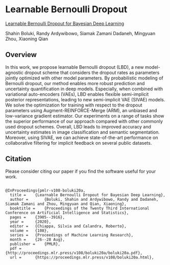 # Learnable Bernoulli Dropout

[Learnable Bernoulli Dropout for Bayesian Deep Learning](https://proceedings.mlr.press/v108/boluki20a)

Shahin Boluki, Randy Ardywibowo, Siamak Zamani Dadaneh, Mingyuan Zhou, Xiaoning Qian

## Overview

In this work, we propose learnable Bernoulli dropout (LBD), a new model-agnostic dropout scheme that considers the dropout rates as parameters jointly optimized with other model parameters. By probabilistic modeling of Bernoulli dropout, our method enables more robust prediction and uncertainty quantification in deep models. Especially, when combined with variational auto-encoders (VAEs), LBD enables flexible semi-implicit posterior representations, leading to new semi-implicit VAE (SIVAE) models. We solve the optimization for training with respect to the dropout parameters using Augment-REINFORCE-Merge (ARM), an unbiased and low-variance gradient estimator. Our experiments on a range of tasks show the superior performance of our approach compared with other commonly used dropout schemes. Overall, LBD leads to improved accuracy and uncertainty estimates in image classification and semantic segmentation. Moreover, using SIVAE, we can achieve state-of-the-art performance on collaborative filtering for implicit feedback on several public datasets.

## Citation

Please consider citing our paper if you find the software useful for your work.

```

@InProceedings{pmlr-v108-boluki20a,
  title = 	 {Learnable Bernoulli Dropout for Bayesian Deep Learning},
  author =       {Boluki, Shahin and Ardywibowo, Randy and Dadaneh, Siamak Zamani and Zhou, Mingyuan and Qian, Xiaoning},
  booktitle = 	 {Proceedings of the Twenty Third International Conference on Artificial Intelligence and Statistics},
  pages = 	 {3905--3916},
  year = 	 {2020},
  editor = 	 {Chiappa, Silvia and Calandra, Roberto},
  volume = 	 {108},
  series = 	 {Proceedings of Machine Learning Research},
  month = 	 {26--28 Aug},
  publisher =    {PMLR},
  pdf = 	 {http://proceedings.mlr.press/v108/boluki20a/boluki20a.pdf},
  url = 	 {https://proceedings.mlr.press/v108/boluki20a.html},
```
